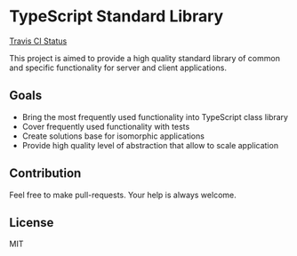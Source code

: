 # TypeScript Standard Library

[Travis CI Status](https://travis-ci.org/typescript-stdlib/Core.svg?branch=master)

This project is aimed to provide a high quality standard library of common and specific functionality for 
server and client applications.


## Goals

- Bring the most frequently used functionality into TypeScript class library
- Cover frequently used functionality with tests
- Create solutions base for isomorphic applications
- Provide high quality level of abstraction that allow to scale application


## Contribution

Feel free to make pull-requests. Your help is always welcome.


## License

MIT